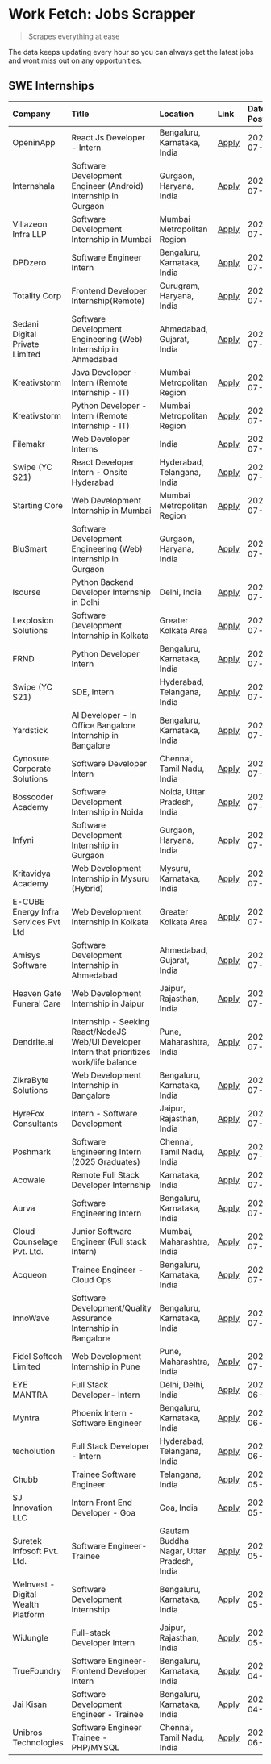 # Work Fetch: Jobs Scrapper
> Scrapes everything at ease

The data keeps updating every hour so you can always get the latest jobs and wont miss out on any opportunities.

## SWE Internships
<!--START_SECTION:workfetch-->
| Company                              | Title                                                                                        | Location                                  | Link                                                                                                                                                                                                                                                                                                      | Date Posted   |
|:-------------------------------------|:---------------------------------------------------------------------------------------------|:------------------------------------------|:----------------------------------------------------------------------------------------------------------------------------------------------------------------------------------------------------------------------------------------------------------------------------------------------------------|:--------------|
| OpeninApp                            | React.Js Developer - Intern                                                                  | Bengaluru, Karnataka, India               | [Apply](https://in.linkedin.com/jobs/view/react-js-developer-intern-at-openinapp-3987659391?position=45&pageNum=0&refId=sYUdTLQiXMVPwjkJv2AZMA%3D%3D&trackingId=byLA1GBM8OaqkbPtrqe%2BQg%3D%3D&trk=public_jobs_jserp-result_search-card)                                                                  | 2024-07-31    |
| Internshala                          | Software Development Engineer (Android) Internship in Gurgaon                                | Gurgaon, Haryana, India                   | [Apply](https://in.linkedin.com/jobs/view/software-development-engineer-android-internship-in-gurgaon-at-internshala-3987153031?position=42&pageNum=0&refId=sYUdTLQiXMVPwjkJv2AZMA%3D%3D&trackingId=CoT9J98%2BmEOe9LlE331gUw%3D%3D&trk=public_jobs_jserp-result_search-card)                              | 2024-07-29    |
| Villazeon Infra LLP                  | Software Development Internship in Mumbai                                                    | Mumbai Metropolitan Region                | [Apply](https://in.linkedin.com/jobs/view/software-development-internship-in-mumbai-at-villazeon-infra-llp-3985431977?position=47&pageNum=0&refId=sYUdTLQiXMVPwjkJv2AZMA%3D%3D&trackingId=AL8FqQ6epovIWd0C4t0OZQ%3D%3D&trk=public_jobs_jserp-result_search-card)                                          | 2024-07-27    |
| DPDzero                              | Software Engineer Intern                                                                     | Bengaluru, Karnataka, India               | [Apply](https://in.linkedin.com/jobs/view/software-engineer-intern-at-dpdzero-3984918371?position=32&pageNum=0&refId=sYUdTLQiXMVPwjkJv2AZMA%3D%3D&trackingId=ZcvNR9Qnq7%2BaUMI0O9Skmw%3D%3D&trk=public_jobs_jserp-result_search-card)                                                                     | 2024-07-26    |
| Totality Corp                        | Frontend Developer Internship(Remote)                                                        | Gurugram, Haryana, India                  | [Apply](https://in.linkedin.com/jobs/view/frontend-developer-internship-remote-at-totality-corp-3982253688?position=4&pageNum=0&refId=sYUdTLQiXMVPwjkJv2AZMA%3D%3D&trackingId=PulfS%2FWp9TnY5D%2FijqKuRw%3D%3D&trk=public_jobs_jserp-result_search-card)                                                  | 2024-07-25    |
| Sedani Digital Private Limited       | Software Development Engineering (Web) Internship in Ahmedabad                               | Ahmedabad, Gujarat, India                 | [Apply](https://in.linkedin.com/jobs/view/software-development-engineering-web-internship-in-ahmedabad-at-sedani-digital-private-limited-3985017980?position=10&pageNum=0&refId=sYUdTLQiXMVPwjkJv2AZMA%3D%3D&trackingId=HD03aZzI3iCR9nn%2BS02A4w%3D%3D&trk=public_jobs_jserp-result_search-card)          | 2024-07-25    |
| Kreativstorm                         | Java Developer - Intern (Remote Internship - IT)                                             | Mumbai Metropolitan Region                | [Apply](https://in.linkedin.com/jobs/view/java-developer-intern-remote-internship-it-at-kreativstorm-3984337445?position=20&pageNum=0&refId=sYUdTLQiXMVPwjkJv2AZMA%3D%3D&trackingId=6M%2F0bkg%2BA8okkOuMbsPbbQ%3D%3D&trk=public_jobs_jserp-result_search-card)                                            | 2024-07-25    |
| Kreativstorm                         | Python Developer - Intern (Remote Internship - IT)                                           | Mumbai Metropolitan Region                | [Apply](https://in.linkedin.com/jobs/view/python-developer-intern-remote-internship-it-at-kreativstorm-3985007700?position=36&pageNum=0&refId=sYUdTLQiXMVPwjkJv2AZMA%3D%3D&trackingId=nNKYXaXP2blpwS56RLNzmQ%3D%3D&trk=public_jobs_jserp-result_search-card)                                              | 2024-07-25    |
| Filemakr                             | Web Developer Interns                                                                        | India                                     | [Apply](https://in.linkedin.com/jobs/view/web-developer-interns-at-filemakr-3981227003?position=59&pageNum=0&refId=sYUdTLQiXMVPwjkJv2AZMA%3D%3D&trackingId=DHeHzqYFGh6E91hHdpx2HA%3D%3D&trk=public_jobs_jserp-result_search-card)                                                                         | 2024-07-24    |
| Swipe (YC S21)                       | React Developer Intern - Onsite Hyderabad                                                    | Hyderabad, Telangana, India               | [Apply](https://in.linkedin.com/jobs/view/react-developer-intern-onsite-hyderabad-at-swipe-yc-s21-3981326010?position=9&pageNum=0&refId=sYUdTLQiXMVPwjkJv2AZMA%3D%3D&trackingId=Aruaz7DcNqTsnyOXH5e66g%3D%3D&trk=public_jobs_jserp-result_search-card)                                                    | 2024-07-23    |
| Starting Core                        | Web Development Internship in Mumbai                                                         | Mumbai Metropolitan Region                | [Apply](https://in.linkedin.com/jobs/view/web-development-internship-in-mumbai-at-starting-core-3981367557?position=15&pageNum=0&refId=sYUdTLQiXMVPwjkJv2AZMA%3D%3D&trackingId=irJPkLGYlTPkLovPvAfwqg%3D%3D&trk=public_jobs_jserp-result_search-card)                                                     | 2024-07-23    |
| BluSmart                             | Software Development Engineering (Web) Internship in Gurgaon                                 | Gurgaon, Haryana, India                   | [Apply](https://in.linkedin.com/jobs/view/software-development-engineering-web-internship-in-gurgaon-at-blusmart-3981371374?position=23&pageNum=0&refId=sYUdTLQiXMVPwjkJv2AZMA%3D%3D&trackingId=hhQhSA%2F7Hi%2BiTpgZsvE5mQ%3D%3D&trk=public_jobs_jserp-result_search-card)                                | 2024-07-23    |
| Isourse                              | Python Backend Developer Internship in Delhi                                                 | Delhi, India                              | [Apply](https://in.linkedin.com/jobs/view/python-backend-developer-internship-in-delhi-at-isourse-3981371334?position=24&pageNum=0&refId=sYUdTLQiXMVPwjkJv2AZMA%3D%3D&trackingId=0fHlRRKjy6YvpW76tM9YvA%3D%3D&trk=public_jobs_jserp-result_search-card)                                                   | 2024-07-23    |
| Lexplosion Solutions                 | Software Development Internship in Kolkata                                                   | Greater Kolkata Area                      | [Apply](https://in.linkedin.com/jobs/view/software-development-internship-in-kolkata-at-lexplosion-solutions-3981366528?position=29&pageNum=0&refId=sYUdTLQiXMVPwjkJv2AZMA%3D%3D&trackingId=M0Vq3KESBr8lbHaw60URTQ%3D%3D&trk=public_jobs_jserp-result_search-card)                                        | 2024-07-23    |
| FRND                                 | Python Developer Intern                                                                      | Bengaluru, Karnataka, India               | [Apply](https://in.linkedin.com/jobs/view/python-developer-intern-at-frnd-3982901541?position=60&pageNum=0&refId=sYUdTLQiXMVPwjkJv2AZMA%3D%3D&trackingId=l1AQYxYmxxPZ8rLKJleCIA%3D%3D&trk=public_jobs_jserp-result_search-card)                                                                           | 2024-07-23    |
| Swipe (YC S21)                       | SDE, Intern                                                                                  | Hyderabad, Telangana, India               | [Apply](https://in.linkedin.com/jobs/view/sde-intern-at-swipe-yc-s21-3980368092?position=41&pageNum=0&refId=sYUdTLQiXMVPwjkJv2AZMA%3D%3D&trackingId=tMWGg3sl0zSPNC4fdAh35g%3D%3D&trk=public_jobs_jserp-result_search-card)                                                                                | 2024-07-22    |
| Yardstick                            | AI Developer - In Office Bangalore Internship in Bangalore                                   | Bengaluru, Karnataka, India               | [Apply](https://in.linkedin.com/jobs/view/ai-developer-in-office-bangalore-internship-in-bangalore-at-yardstick-3981740317?position=43&pageNum=0&refId=sYUdTLQiXMVPwjkJv2AZMA%3D%3D&trackingId=53c1KX8K9zby9AaWy2L3yA%3D%3D&trk=public_jobs_jserp-result_search-card)                                     | 2024-07-21    |
| Cynosure Corporate Solutions         | Software Developer Intern                                                                    | Chennai, Tamil Nadu, India                | [Apply](https://in.linkedin.com/jobs/view/software-developer-intern-at-cynosure-corporate-solutions-3979445794?position=26&pageNum=0&refId=sYUdTLQiXMVPwjkJv2AZMA%3D%3D&trackingId=aMnm1SIiFfcDpzZZdBA1Ww%3D%3D&trk=public_jobs_jserp-result_search-card)                                                 | 2024-07-20    |
| Bosscoder Academy                    | Software Development Internship in Noida                                                     | Noida, Uttar Pradesh, India               | [Apply](https://in.linkedin.com/jobs/view/software-development-internship-in-noida-at-bosscoder-academy-3979668791?position=6&pageNum=0&refId=sYUdTLQiXMVPwjkJv2AZMA%3D%3D&trackingId=uLMYEH3UOBOF0mcfSKYB%2BA%3D%3D&trk=public_jobs_jserp-result_search-card)                                            | 2024-07-18    |
| Infyni                               | Software Development Internship in Gurgaon                                                   | Gurgaon, Haryana, India                   | [Apply](https://in.linkedin.com/jobs/view/software-development-internship-in-gurgaon-at-infyni-3979668846?position=8&pageNum=0&refId=sYUdTLQiXMVPwjkJv2AZMA%3D%3D&trackingId=3tnVQpeZQeNzI185EP6QOg%3D%3D&trk=public_jobs_jserp-result_search-card)                                                       | 2024-07-18    |
| Kritavidya Academy                   | Web Development Internship in Mysuru (Hybrid)                                                | Mysuru, Karnataka, India                  | [Apply](https://in.linkedin.com/jobs/view/web-development-internship-in-mysuru-hybrid-at-kritavidya-academy-3979668878?position=12&pageNum=0&refId=sYUdTLQiXMVPwjkJv2AZMA%3D%3D&trackingId=O5ymiD8tw773VUh7b5yFRg%3D%3D&trk=public_jobs_jserp-result_search-card)                                         | 2024-07-18    |
| E-CUBE Energy Infra Services Pvt Ltd | Web Development Internship in Kolkata                                                        | Greater Kolkata Area                      | [Apply](https://in.linkedin.com/jobs/view/web-development-internship-in-kolkata-at-e-cube-energy-infra-services-pvt-ltd-3979668815?position=14&pageNum=0&refId=sYUdTLQiXMVPwjkJv2AZMA%3D%3D&trackingId=xnnMLsRZYIgFlvn7Yj%2BeCg%3D%3D&trk=public_jobs_jserp-result_search-card)                           | 2024-07-18    |
| Amisys Software                      | Software Development Internship in Ahmedabad                                                 | Ahmedabad, Gujarat, India                 | [Apply](https://in.linkedin.com/jobs/view/software-development-internship-in-ahmedabad-at-amisys-software-3979670728?position=21&pageNum=0&refId=sYUdTLQiXMVPwjkJv2AZMA%3D%3D&trackingId=MJYNrIyaTOhsTZkXr08kOA%3D%3D&trk=public_jobs_jserp-result_search-card)                                           | 2024-07-18    |
| Heaven Gate Funeral Care             | Web Development Internship in Jaipur                                                         | Jaipur, Rajasthan, India                  | [Apply](https://in.linkedin.com/jobs/view/web-development-internship-in-jaipur-at-heaven-gate-funeral-care-3979674387?position=38&pageNum=0&refId=sYUdTLQiXMVPwjkJv2AZMA%3D%3D&trackingId=HxDRZ%2FBHgi%2BiYfloHkHJqQ%3D%3D&trk=public_jobs_jserp-result_search-card)                                      | 2024-07-18    |
| Dendrite.ai                          | Internship - Seeking React/NodeJS Web/UI Developer Intern that prioritizes work/life balance | Pune, Maharashtra, India                  | [Apply](https://in.linkedin.com/jobs/view/internship-seeking-react-nodejs-web-ui-developer-intern-that-prioritizes-work-life-balance-at-dendrite-ai-3979104292?position=50&pageNum=0&refId=sYUdTLQiXMVPwjkJv2AZMA%3D%3D&trackingId=saXtaLmdWy1NJ8hzquCFqA%3D%3D&trk=public_jobs_jserp-result_search-card) | 2024-07-18    |
| ZikraByte Solutions                  | Web Development Internship in Bangalore                                                      | Bengaluru, Karnataka, India               | [Apply](https://in.linkedin.com/jobs/view/web-development-internship-in-bangalore-at-zikrabyte-solutions-3978596765?position=39&pageNum=0&refId=sYUdTLQiXMVPwjkJv2AZMA%3D%3D&trackingId=PvpwaePH5pqc8Z3tGCby6Q%3D%3D&trk=public_jobs_jserp-result_search-card)                                            | 2024-07-17    |
| HyreFox Consultants                  | Intern - Software Development                                                                | Jaipur, Rajasthan, India                  | [Apply](https://in.linkedin.com/jobs/view/intern-software-development-at-hyrefox-consultants-3975991352?position=22&pageNum=0&refId=sYUdTLQiXMVPwjkJv2AZMA%3D%3D&trackingId=B%2Bcb6YkjamKbOdWY7Qnspw%3D%3D&trk=public_jobs_jserp-result_search-card)                                                      | 2024-07-14    |
| Poshmark                             | Software Engineering Intern (2025 Graduates)                                                 | Chennai, Tamil Nadu, India                | [Apply](https://in.linkedin.com/jobs/view/software-engineering-intern-2025-graduates-at-poshmark-3973115109?position=25&pageNum=0&refId=sYUdTLQiXMVPwjkJv2AZMA%3D%3D&trackingId=Ah6%2B%2BL5qBE952D3LAUsX%2BA%3D%3D&trk=public_jobs_jserp-result_search-card)                                              | 2024-07-11    |
| Acowale                              | Remote Full Stack Developer Internship                                                       | Karnataka, India                          | [Apply](https://in.linkedin.com/jobs/view/remote-full-stack-developer-internship-at-acowale-3971889398?position=3&pageNum=0&refId=sYUdTLQiXMVPwjkJv2AZMA%3D%3D&trackingId=nVkEd3mZuOdYvZF93c3NyA%3D%3D&trk=public_jobs_jserp-result_search-card)                                                          | 2024-07-10    |
| Aurva                                | Software Engineering Intern                                                                  | Bengaluru, Karnataka, India               | [Apply](https://in.linkedin.com/jobs/view/software-engineering-intern-at-aurva-3972234446?position=51&pageNum=0&refId=sYUdTLQiXMVPwjkJv2AZMA%3D%3D&trackingId=YN5zBG4OrKZqHXpTj%2BKykw%3D%3D&trk=public_jobs_jserp-result_search-card)                                                                    | 2024-07-10    |
| Cloud Counselage Pvt. Ltd.           | Junior Software Engineer (Full stack Intern)                                                 | Mumbai, Maharashtra, India                | [Apply](https://in.linkedin.com/jobs/view/junior-software-engineer-full-stack-intern-at-cloud-counselage-pvt-ltd-3967725851?position=18&pageNum=0&refId=sYUdTLQiXMVPwjkJv2AZMA%3D%3D&trackingId=%2Bb0xJoBMNbQK0DYIHkGL8Q%3D%3D&trk=public_jobs_jserp-result_search-card)                                  | 2024-07-09    |
| Acqueon                              | Trainee Engineer - Cloud Ops                                                                 | Bengaluru, Karnataka, India               | [Apply](https://in.linkedin.com/jobs/view/trainee-engineer-cloud-ops-at-acqueon-3971538216?position=55&pageNum=0&refId=sYUdTLQiXMVPwjkJv2AZMA%3D%3D&trackingId=VE5WU9IxRChQQwrt7V4KCQ%3D%3D&trk=public_jobs_jserp-result_search-card)                                                                     | 2024-07-09    |
| InnoWave                             | Software Development/Quality Assurance Internship in Bangalore                               | Bengaluru, Karnataka, India               | [Apply](https://in.linkedin.com/jobs/view/software-development-quality-assurance-internship-in-bangalore-at-innowave-3970349934?position=16&pageNum=0&refId=sYUdTLQiXMVPwjkJv2AZMA%3D%3D&trackingId=C3tF6DEfqFYZ770UHnj33A%3D%3D&trk=public_jobs_jserp-result_search-card)                                | 2024-07-08    |
| Fidel Softech Limited                | Web Development Internship in Pune                                                           | Pune, Maharashtra, India                  | [Apply](https://in.linkedin.com/jobs/view/web-development-internship-in-pune-at-fidel-softech-limited-3965691167?position=28&pageNum=0&refId=sYUdTLQiXMVPwjkJv2AZMA%3D%3D&trackingId=L0O%2BRJo4NJFG2uBpaEAQxw%3D%3D&trk=public_jobs_jserp-result_search-card)                                             | 2024-07-02    |
| EYE MANTRA                           | Full Stack Developer- Intern                                                                 | Delhi, Delhi, India                       | [Apply](https://in.linkedin.com/jobs/view/full-stack-developer-intern-at-eye-mantra-3960988037?position=13&pageNum=0&refId=sYUdTLQiXMVPwjkJv2AZMA%3D%3D&trackingId=mJTqjhl%2BYtCYSCiqD5%2Fn3w%3D%3D&trk=public_jobs_jserp-result_search-card)                                                             | 2024-06-28    |
| Myntra                               | Phoenix Intern - Software Engineer                                                           | Bengaluru, Karnataka, India               | [Apply](https://in.linkedin.com/jobs/view/phoenix-intern-software-engineer-at-myntra-3947244832?position=35&pageNum=0&refId=sYUdTLQiXMVPwjkJv2AZMA%3D%3D&trackingId=ldbZ90YYn5NQg5kiRCfrLQ%3D%3D&trk=public_jobs_jserp-result_search-card)                                                                | 2024-06-12    |
| techolution                          | Full Stack Developer - Intern                                                                | Hyderabad, Telangana, India               | [Apply](https://in.linkedin.com/jobs/view/full-stack-developer-intern-at-techolution-3947911862?position=49&pageNum=0&refId=sYUdTLQiXMVPwjkJv2AZMA%3D%3D&trackingId=Bv9xX2jz3Viaw%2Fl6v9nzJQ%3D%3D&trk=public_jobs_jserp-result_search-card)                                                              | 2024-06-06    |
| Chubb                                | Trainee Software Engineer                                                                    | Telangana, India                          | [Apply](https://in.linkedin.com/jobs/view/trainee-software-engineer-at-chubb-3955950075?position=33&pageNum=0&refId=sYUdTLQiXMVPwjkJv2AZMA%3D%3D&trackingId=k3yHMs3FWm%2FH5%2F92stpe1w%3D%3D&trk=public_jobs_jserp-result_search-card)                                                                    | 2024-05-27    |
| SJ Innovation LLC                    | Intern Front End Developer - Goa                                                             | Goa, India                                | [Apply](https://in.linkedin.com/jobs/view/intern-front-end-developer-goa-at-sj-innovation-llc-3931678611?position=19&pageNum=0&refId=sYUdTLQiXMVPwjkJv2AZMA%3D%3D&trackingId=7LuqCFJ47xbqSkMAu4OBzQ%3D%3D&trk=public_jobs_jserp-result_search-card)                                                       | 2024-05-24    |
| Suretek Infosoft Pvt. Ltd.           | Software Engineer-Trainee                                                                    | Gautam Buddha Nagar, Uttar Pradesh, India | [Apply](https://in.linkedin.com/jobs/view/software-engineer-trainee-at-suretek-infosoft-pvt-ltd-3916999948?position=31&pageNum=0&refId=sYUdTLQiXMVPwjkJv2AZMA%3D%3D&trackingId=1dBl8PM6GezZc%2FUzwi7Y1g%3D%3D&trk=public_jobs_jserp-result_search-card)                                                   | 2024-05-04    |
| WeInvest - Digital Wealth Platform   | Software Development Internship                                                              | Bengaluru, Karnataka, India               | [Apply](https://in.linkedin.com/jobs/view/software-development-internship-at-weinvest-digital-wealth-platform-3912867225?position=2&pageNum=0&refId=sYUdTLQiXMVPwjkJv2AZMA%3D%3D&trackingId=lDHWcB5M%2B7KC43DIoQe1Ww%3D%3D&trk=public_jobs_jserp-result_search-card)                                      | 2024-05-01    |
| WiJungle                             | Full-stack Developer Intern                                                                  | Jaipur, Rajasthan, India                  | [Apply](https://in.linkedin.com/jobs/view/full-stack-developer-intern-at-wijungle-3912864543?position=17&pageNum=0&refId=sYUdTLQiXMVPwjkJv2AZMA%3D%3D&trackingId=4Qw17IaXqGMjfm1ATSGtUA%3D%3D&trk=public_jobs_jserp-result_search-card)                                                                   | 2024-05-01    |
| TrueFoundry                          | Software Engineer- Frontend Developer Intern                                                 | Bengaluru, Karnataka, India               | [Apply](https://in.linkedin.com/jobs/view/software-engineer-frontend-developer-intern-at-truefoundry-3887320206?position=27&pageNum=0&refId=sYUdTLQiXMVPwjkJv2AZMA%3D%3D&trackingId=BAIPI4n2lwDcTUV9JVlWqQ%3D%3D&trk=public_jobs_jserp-result_search-card)                                                | 2024-04-05    |
| Jai Kisan                            | Software Development Engineer - Trainee                                                      | Bengaluru, Karnataka, India               | [Apply](https://in.linkedin.com/jobs/view/software-development-engineer-trainee-at-jai-kisan-3913911193?position=30&pageNum=0&refId=sYUdTLQiXMVPwjkJv2AZMA%3D%3D&trackingId=ZpViydRJNHSZ%2FiJtfycn8A%3D%3D&trk=public_jobs_jserp-result_search-card)                                                      | 2024-04-04    |
| Unibros Technologies                 | Software Engineer Trainee - PHP/MYSQL                                                        | Chennai, Tamil Nadu, India                | [Apply](https://in.linkedin.com/jobs/view/software-engineer-trainee-php-mysql-at-unibros-technologies-3656599241?position=52&pageNum=0&refId=sYUdTLQiXMVPwjkJv2AZMA%3D%3D&trackingId=c1FxbitKzpWS6j4XQbSidg%3D%3D&trk=public_jobs_jserp-result_search-card)                                               | 2023-06-12    |
<!--END_SECTION:workfetch-->

